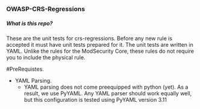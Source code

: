 ### OWASP-CRS-Regressions

##### What is this repo?
These are the unit tests for crs-regressions.
Before any new rule is accepted it must have unit tests prepared for it.
The unit tests are written in YAML. Unlike the rules for the ModSecurity Core, these rules do not require you to include the physical rule.

#PreRequistes.
* YAML Parsing.
    * YAML parsing does not come preequipped with python (yet). As a result, we use PyYAML. Any YAML parser should work equally well, but this configuration is tested using PyYAML version 3.11
